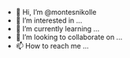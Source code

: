 - 👋 Hi, I’m @montesnikolle
- 👀 I’m interested in ...
- 🌱 I’m currently learning ...
- 💞️ I’m looking to collaborate on ...
- 📫 How to reach me ...

<!---
montesnikolle/montesnikolle is a ✨ special ✨ repository because its `README.md` (this file) appears on your GitHub profile.
You can click the Preview link to take a look at your changes.
--->
